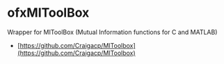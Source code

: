 # ofxMIToolBox

Wrapper for MIToolBox (Mutual Information functions for C and MATLAB)

- [https://github.com/Craigacp/MIToolbox](https://github.com/Craigacp/MIToolbox)
